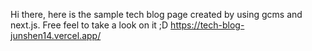 Hi there, here is the sample tech blog page created by using gcms and next.js. Free feel to take a look on it ;D
https://tech-blog-junshen14.vercel.app/
